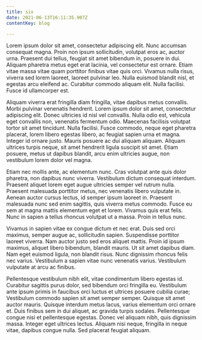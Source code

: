 ```yaml
---
title: six
date: 2021-06-13T16:11:35.907Z
contentKey: blog

---
```

<!--StartFragment-->

Lorem ipsum dolor sit amet, consectetur adipiscing elit. Nunc accumsan consequat magna. Proin non ipsum sollicitudin, volutpat eros ac, auctor urna. Praesent dui tellus, feugiat sit amet bibendum in, posuere in dui. Aliquam pharetra metus eget erat lacinia, vel consectetur est ornare. Etiam vitae massa vitae quam porttitor finibus vitae quis orci. Vivamus nulla risus, viverra sed lorem laoreet, laoreet pulvinar leo. Nulla euismod blandit nisl, et egestas arcu eleifend ac. Curabitur commodo aliquam elit. Nulla facilisi. Fusce id ullamcorper est.

Aliquam viverra erat fringilla diam fringilla, vitae dapibus metus convallis. Morbi pulvinar venenatis hendrerit. Lorem ipsum dolor sit amet, consectetur adipiscing elit. Donec ultricies id nisl vel convallis. Nulla odio est, vehicula eget convallis non, venenatis fermentum odio. Maecenas facilisis volutpat tortor sit amet tincidunt. Nulla facilisi. Fusce commodo, neque eget pharetra placerat, lorem libero egestas libero, ac feugiat sapien urna et magna. Integer id ornare justo. Mauris posuere ac dui aliquam aliquam. Aliquam ultrices turpis neque, sit amet hendrerit ligula suscipit sit amet. Etiam posuere, metus ut dapibus blandit, arcu enim ultricies augue, non vestibulum lorem dolor vel magna.

Etiam nec mollis ante, ac elementum nunc. Cras volutpat ante quis dolor pharetra, non dapibus nunc viverra. Vestibulum dictum consequat interdum. Praesent aliquet lorem eget augue ultricies semper vel rutrum nulla. Praesent malesuada porttitor metus, nec venenatis libero vulputate in. Aenean auctor cursus lectus, id semper ipsum laoreet in. Praesent malesuada nunc sed enim sagittis, quis viverra metus commodo. Fusce eu sem at magna mattis elementum eget et lorem. Vivamus quis erat felis. Nunc in sapien a tellus rhoncus volutpat ut a massa. Proin in tellus nunc.

Vivamus in sapien vitae ex congue dictum et nec erat. Duis sed orci maximus, semper augue ac, sollicitudin sapien. Suspendisse porttitor laoreet viverra. Nam auctor justo sed eros aliquet mattis. Proin id ipsum maximus, aliquet libero bibendum, blandit mauris. Ut sit amet dapibus diam. Nam eget euismod ligula, non blandit risus. Nunc dignissim rhoncus felis nec varius. Vestibulum a sapien vitae nunc venenatis varius. Vestibulum vulputate at arcu ac finibus.

Pellentesque vestibulum nibh elit, vitae condimentum libero egestas id. Curabitur sagittis purus dolor, sed bibendum orci fringilla eu. Vestibulum ante ipsum primis in faucibus orci luctus et ultrices posuere cubilia curae; Vestibulum commodo sapien sit amet semper semper. Quisque sit amet auctor mauris. Quisque interdum metus lacus, varius elementum orci ornare et. Duis finibus sem in dui aliquet, ac gravida turpis sodales. Pellentesque congue nisi et pellentesque egestas. Donec vel aliquam nibh, quis dignissim massa. Integer eget ultrices lectus. Aliquam nisi neque, fringilla in neque vitae, dapibus congue nulla. Sed placerat feugiat aliquam.

<!--EndFragment-->
